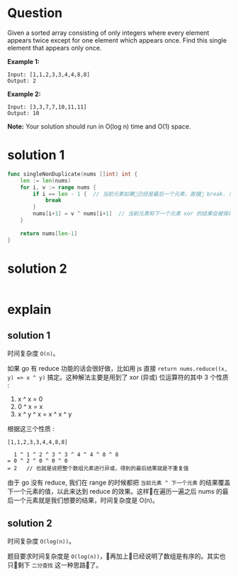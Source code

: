 # Question
Given a sorted array consisting of only integers where every element appears twice except for one element which appears once. Find this single element that appears only once.  

**Example 1:**
```
Input: [1,1,2,3,3,4,4,8,8]
Output: 2
```
**Example 2:**
```
Input: [3,3,7,7,10,11,11]
Output: 10
```

**Note:** Your solution should run in O(log n) time and O(1) space.
# solution 1
```go
func singleNonDuplicate(nums []int) int {
    len := len(nums)
    for i, v := range nums {
        if i == len - 1 {  // 当前元素如果已经是最后一个元素，直接 break. 同时也是为了防止下面的 nums[i+1] 数组越界
            break
        }
        nums[i+1] = v ^ nums[i+1]  // 当前元素和下一个元素 xor 的结果会被保存到下一个元素
    }
    
    return nums[len-1]  
}
```
# solution 2
```go
```
# explain
## solution 1 
时间复杂度 ```O(n)```。

如果 go 有 reduce 功能的话会很好做，比如用 js 直接 ```return nums.reduce((x, y) => x ^ y)``` 搞定。这种解法主要是用到了 xor  (异或) 位运算符的其中 3 个性质 :  
1. x ^ x = 0  
2. 0 ^ x = x
3. x ^ y ^ x = x ^ x ^ y  

根据这三个性质 : 
```
[1,1,2,3,3,4,4,8,8]

  1 ^ 1 ^ 2 ^ 3 ^ 3 ^ 4 ^ 4 ^ 8 ^ 8
= 0 ^ 2 ^ 0 ^ 0 ^ 0
= 2   // 也就是说把整个数组元素进行异或，得到的最后结果就是不重复值
```  

由于 go 没有 reduce, 我们在 range 的时候都把 ```当前元素 ^ 下一个元素``` 的结果覆盖下一个元素的值，以此来达到 reduce 的效果。这样在遍历一遍之后 nums 的最后一个元素就是我们想要的结果，时间复杂度是 O(n)。

## solution 2
时间复杂度 ```O(log(n))```。  

题目要求时间复杂度是 ```O(log(n))```，再加上已经说明了数组是有序的。其实也只剩下 ```二分查找``` 这一种思路了。